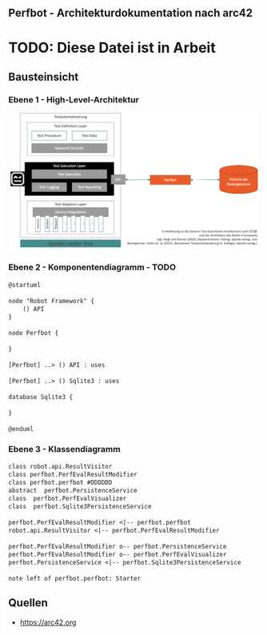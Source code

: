 ## Perfbot - Architekturdokumentation nach arc42

# TODO: Diese Datei ist in Arbeit

## Bausteinsicht

### Ebene 1 - High-Level-Architektur

![](res/architektur_high_level.png)

### Ebene 2 - Komponentendiagramm -  TODO

```plantuml
@startuml

node "Robot Framework" {
    () API
}

node Perfbot {

}

[Perfbot] ..> () API : uses

[Perfbot] ..> () Sqlite3 : uses

database Sqlite3 {

}

@enduml
```

### Ebene 3 - Klassendiagramm

```plantuml
class robot.api.ResultVisitor 
class perfbot.PerfEvalResultModifier 
class perfbot.perfbot #DDDDDD
abstract  perfbot.PersistenceService
class  perfbot.PerfEvalVisualizer
class  perfbot.Sqlite3PersistenceService

perfbot.PerfEvalResultModifier <|-- perfbot.perfbot
robot.api.ResultVisitor <|-- perfbot.PerfEvalResultModifier

perfbot.PerfEvalResultModifier o-- perfbot.PersistenceService
perfbot.PerfEvalResultModifier o-- perfbot.PerfEvalVisualizer
perfbot.PersistenceService <|-- perfbot.Sqlite3PersistenceService

note left of perfbot.perfbot: Starter
```


## Quellen
- https://arc42.org